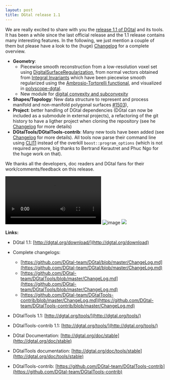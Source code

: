 ```yaml
---
layout: post
title: DGtal release 1.1
---
```


We are really excited to share with you the [release 1.1 of DGtal](https://github.com/DGtal-team/DGtal/releases/tag/1.1) and its tools. It has been a while since the last
official release and the 1.1 release contains many interesting features. In the following, we just mention
a couple of them but please have a look to the (huge) [Changelog](https://github.com/DGtal-team/DGtal/blob/master/ChangeLog.md)
for a complete overview.

* **Geometry**:
   * Piecewise smooth reconstruction from a low-resolution voxel set using [DigitalSurfaceRegularization](https://dgtal-team.github.io/doc-nightly/moduleRegularization.html), from normal vectors obtained from [Integral Invariants](https://dgtal-team.github.io/doc-nightlya/moduleIntegralInvariant.html) which have been piecewise smooth regularized using the [Ambrosio-Tortorelli functional](https://dgtal-team.github.io/doc-nightly/moduleGenericAT.html), and visualized in [polyscope-dgtal](https://github.com/dcoeurjo/polyscope-dgtal).
   * New module for [digital convexity and subconvexity](https://dgtal-team.github.io/doc-nightly/moduleDigitalConvexity.html)
* **Shapes/Topology**:  New data structure to represent and process manifold and non-manifold polygonal surfaces [#1503](https://github.com/DGtal-team/DGtal/pull/1503)),
* **Project**: better handling of DGtal dependencies (DGtal can now be included as a submodule in external projects), a refactoring of the git history to have a ligther project when cloning the repository (see he [Changelog](https://github.com/DGtal-team/DGtal/blob/master/ChangeLog.md) for more details)
* **DGtalTools/DGtalTools-contrib**: Many new tools have been added (see [Changelog](https://github.com/DGtal-team/DGtalTools/blob/master/ChangeLog.md) for more details). All tools now parse their command line using [CLI11](https://github.com/CLIUtils/CLI11) instead of the overkill `boost::program_options` (which is not required anymore, big thanks to Bertrand Kerautret and Phuc Ngo for the huge work on that).

We thanks all the developers, doc readers and DGtal fans for their work/comments/feedback on this release.

![Video](../img/regularization.mp4) ![image](https://dgtal-team.github.io/doc-nightly/spot-bft-isolines.png) ![](https://dgtal-team.github.io/doc-nightly/non-fully-convex-triangles.png)

**Links:**

  * DGtal 1.1: [http://dgtal.org/download/](http://dgtal.org/download)
  * Complete changelogs:
      * [https://github.com/DGtal-team/DGtal/blob/master/ChangeLog.md](https://github.com/DGtal-team/DGtal/blob/master/ChangeLog.md)
      * [https://github.com/DGtal-team/DGtalTools/blob/master/ChangeLog.md](https://github.com/DGtal-team/DGtalTools/blob/master/ChangeLog.md)
      * [https://github.com/DGtal-team/DGtalTools-contrib/blob/master/ChangeLog.md](https://github.com/DGtal-team/DGtalTools-contrib/blob/master/ChangeLog.md)

  * DGtalTools 1.1: [http://dgtal.org/tools/](http://dgtal.org/tools/)
  * DGtalTools-contrib 1.1: [http://dgtal.org/tools/](http://dgtal.org/tools/)
  * DGtal Documentation: [http://dgtal.org/doc/stable](http://dgtal.org/doc/stable)
  * DGtalTools documentation:  [http://dgtal.org/doc/tools/stable](http://dgtal.org/doc/tools/stable)
  * DGtalTools-contrib: [https://github.com/DGtal-team/DGtalTools-contrib](https://github.com/DGtal-team/DGtalTools-contrib)
